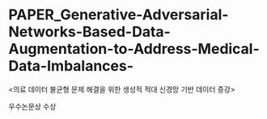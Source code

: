 # PAPER_Generative-Adversarial-Networks-Based-Data-Augmentation-to-Address-Medical-Data-Imbalances-
&lt;의료 데이터 불균형 문제 해결을 위한  생성적 적대 신경망 기반 데이터 증강>

우수논문상 수상
